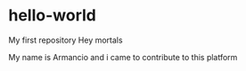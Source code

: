 # hello-world
My first repository
Hey mortals

My name is Armancio and i came to contribute to this platform
